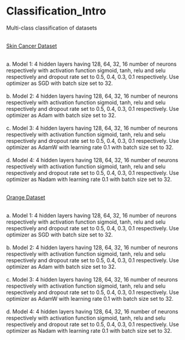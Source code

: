 # Classification_Intro
Multi-class classification of datasets

<br><u>
Skin Cancer Dataset
</u></br>

<br>
a.
Model 1: 4 hidden layers having 128, 64, 32, 16 number of neurons
respectively with activation function sigmoid, tanh, relu and selu respectively
and dropout rate set to 0.5, 0.4, 0.3, 0.1 respectively. Use optimizer as SGD
with batch size set to 32.
</br>

<br>
b.
Model 2: 4 hidden layers having 128, 64, 32, 16 number of neurons
respectively with activation function sigmoid, tanh, relu and selu respectively
and dropout rate set to 0.5, 0.4, 0.3, 0.1 respectively. Use optimizer as Adam
with batch size set to 32.
</br>

<br>
c.
Model 3: 4 hidden layers having 128, 64, 32, 16 number of neurons
respectively with activation function sigmoid, tanh, relu and selu respectively
and dropout rate set to 0.5, 0.4, 0.3, 0.1 respectively. Use optimizer as
AdamW with learning rate 0.1 with batch size set to 32.
</br>

<br>
d.
Model 4: 4 hidden layers having 128, 64, 32, 16 number of neurons
respectively with activation function sigmoid, tanh, relu and selu respectively
and dropout rate set to 0.5, 0.4, 0.3, 0.1 respectively. Use optimizer as Nadam
with learning rate 0.1 with batch size set to 32.
</br>

<br><u>
Orange Dataset
</u></br>

<br>
a.
Model 1: 4 hidden layers having 128, 64, 32, 16 number of neurons
respectively with activation function sigmoid, tanh, relu and selu respectively
and dropout rate set to 0.5, 0.4, 0.3, 0.1 respectively. Use optimizer as SGD
with batch size set to 32.
</br>

<br>
b.
Model 2: 4 hidden layers having 128, 64, 32, 16 number of neurons
respectively with activation function sigmoid, tanh, relu and selu respectively
and dropout rate set to 0.5, 0.4, 0.3, 0.1 respectively. Use optimizer as Adam
with batch size set to 32.
</br>

<br>
c.
Model 3: 4 hidden layers having 128, 64, 32, 16 number of neurons
respectively with activation function sigmoid, tanh, relu and selu respectively
and dropout rate set to 0.5, 0.4, 0.3, 0.1 respectively. Use optimizer as
AdamW with learning rate 0.1 with batch size set to 32.
</br>

<br>
d.
Model 4: 4 hidden layers having 128, 64, 32, 16 number of neurons
respectively with activation function sigmoid, tanh, relu and selu respectively
and dropout rate set to 0.5, 0.4, 0.3, 0.1 respectively. Use optimizer as Nadam
with learning rate 0.1 with batch size set to 32.
</br>
